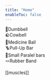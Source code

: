 ```yaml
---
title: "Home"
enableToc: false
---
```


🔩Dumbbell<br>🪨Cowbell<br>🏐Medicine Ball<br>🪜Pull-Up Bar<br>🧲Small Paralel bars<br>🪢Rubber Band

[[muscles\]]